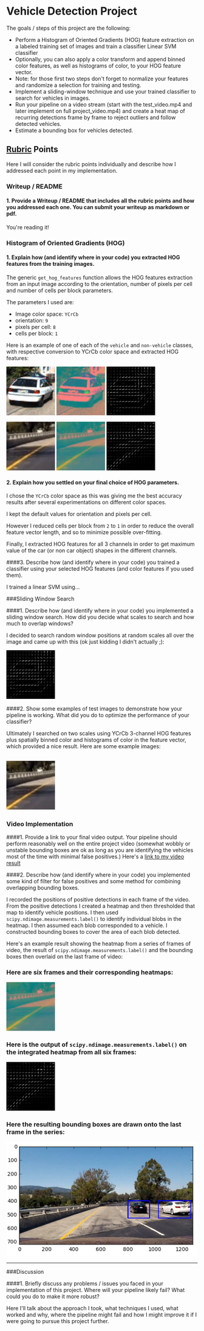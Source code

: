 # Vehicle Detection Project

The goals / steps of this project are the following:

* Perform a Histogram of Oriented Gradients (HOG) feature extraction on a labeled training set of images and train a classifier Linear SVM classifier
* Optionally, you can also apply a color transform and append binned color features, as well as histograms of color, to your HOG feature vector. 
* Note: for those first two steps don't forget to normalize your features and randomize a selection for training and testing.
* Implement a sliding-window technique and use your trained classifier to search for vehicles in images.
* Run your pipeline on a video stream (start with the test_video.mp4 and later implement on full project_video.mp4) and create a heat map of recurring detections frame by frame to reject outliers and follow detected vehicles.
* Estimate a bounding box for vehicles detected.

[//]: # (Image References)
[image1]: ./output_images/17.png "Car image"
[image2]: ./output_images/converted_17.png "Car image converted to YCrCb color space"
[image3]: ./output_images/hog_17.png "HOG features extracted from car image for first channel"
[image4]: ./output_images/extra40.png "Non car image"
[image5]: ./output_images/converted_extra40.png "Non car image converted to YCrCb color space"
[image6]: ./output_images/hog_extra40.png "HOG features extracted from non car image for first channel"
[image1]: ./examples/car_not_car.png
[image1]: ./examples/car_not_car.png
[image1]: ./examples/car_not_car.png
[image1]: ./examples/car_not_car.png
[image1]: ./examples/car_not_car.png
[image2]: ./examples/HOG_example.jpg
[image3]: ./examples/sliding_windows.jpg
[image4]: ./examples/sliding_window.jpg
[image5]: ./examples/bboxes_and_heat.png
[image6]: ./examples/labels_map.png
[image7]: ./examples/output_bboxes.png
[video1]: ./project_video.mp4

## [Rubric](https://review.udacity.com/#!/rubrics/513/view) Points

Here I will consider the rubric points individually and describe how I addressed each point in my implementation.  

### Writeup / README

#### 1. Provide a Writeup / README that includes all the rubric points and how you addressed each one.  You can submit your writeup as markdown or pdf.

You're reading it!

### Histogram of Oriented Gradients (HOG)

#### 1. Explain how (and identify where in your code) you extracted HOG features from the training images.

The generic `get_hog_features` function allows the HOG features extraction from an input image according to the orientation, number of pixels per cell and number of cells per block parameters. 

The parameters I used are:
* Image color space: `YCrCb`
* orientation: `9`
* pixels per cell: `8`
* cells per block: `1`

Here is an example of one of each of the `vehicle` and `non-vehicle` classes, with respective conversion to YCrCb color space and extracted HOG features:

![image1]
![image2]
![image3]

![image4]
![image5]
![image6]

#### 2. Explain how you settled on your final choice of HOG parameters.

I chose the `YCrCb` color space as this was giving me the best accuracy results after several experimentations on different color spaces.

I kept the default values for orientation and pixels per cell.

However I reduced cells per block from `2` to `1` in order to reduce the overall feature vector length, and so to minimize possible over-fitting.

Finally, I extracted HOG features for all 3 channels in order to get maximum value of the car (or non car object) shapes in the different channels. 

####3. Describe how (and identify where in your code) you trained a classifier using your selected HOG features (and color features if you used them).

I trained a linear SVM using...

###Sliding Window Search

####1. Describe how (and identify where in your code) you implemented a sliding window search.  How did you decide what scales to search and how much to overlap windows?

I decided to search random window positions at random scales all over the image and came up with this (ok just kidding I didn't actually ;):

![alt text][image3]

####2. Show some examples of test images to demonstrate how your pipeline is working.  What did you do to optimize the performance of your classifier?

Ultimately I searched on two scales using YCrCb 3-channel HOG features plus spatially binned color and histograms of color in the feature vector, which provided a nice result.  Here are some example images:

![alt text][image4]
---

### Video Implementation

####1. Provide a link to your final video output.  Your pipeline should perform reasonably well on the entire project video (somewhat wobbly or unstable bounding boxes are ok as long as you are identifying the vehicles most of the time with minimal false positives.)
Here's a [link to my video result](./project_video.mp4)


####2. Describe how (and identify where in your code) you implemented some kind of filter for false positives and some method for combining overlapping bounding boxes.

I recorded the positions of positive detections in each frame of the video.  From the positive detections I created a heatmap and then thresholded that map to identify vehicle positions.  I then used `scipy.ndimage.measurements.label()` to identify individual blobs in the heatmap.  I then assumed each blob corresponded to a vehicle.  I constructed bounding boxes to cover the area of each blob detected.  

Here's an example result showing the heatmap from a series of frames of video, the result of `scipy.ndimage.measurements.label()` and the bounding boxes then overlaid on the last frame of video:

### Here are six frames and their corresponding heatmaps:

![alt text][image5]

### Here is the output of `scipy.ndimage.measurements.label()` on the integrated heatmap from all six frames:
![alt text][image6]

### Here the resulting bounding boxes are drawn onto the last frame in the series:
![alt text][image7]



---

###Discussion

####1. Briefly discuss any problems / issues you faced in your implementation of this project.  Where will your pipeline likely fail?  What could you do to make it more robust?

Here I'll talk about the approach I took, what techniques I used, what worked and why, where the pipeline might fail and how I might improve it if I were going to pursue this project further.  

